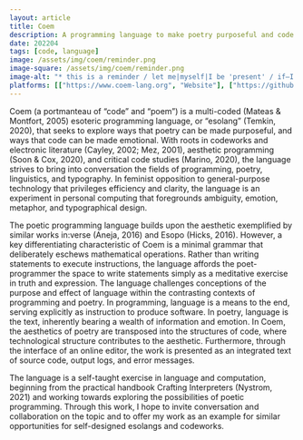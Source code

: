 ```yaml
---
layout: article
title: Coem
description: A programming language to make poetry purposeful and code emotional.
date: 202204
tags: [code, language]
image: /assets/img/coem/reminder.png
image-square: /assets/img/coem/reminder.png
image-alt: "* this is a reminder / let me|myself|I be 'present' / if—I am 'present': / let me breathe——. / to breathe——: / * in and out, and thus I / know—myself—."
platforms: [["https://www.coem-lang.org", "Website"], ["https://github.com/coem-lang", "GitHub"]]
---
```


Coem (a portmanteau of “code” and “poem”) is a multi-coded (Mateas & Montfort, 2005) esoteric programming language, or “esolang” (Temkin, 2020), that seeks to explore ways that poetry can be made purposeful, and ways that code can be made emotional. With roots in codeworks and electronic literature (Cayley, 2002; Mez, 2001), aesthetic programming (Soon & Cox, 2020), and critical code studies (Marino, 2020), the language strives to bring into conversation the fields of programming, poetry, linguistics, and typography. In feminist opposition to general-purpose technology that privileges efficiency and clarity, the language is an experiment in personal computing that foregrounds ambiguity, emotion, metaphor, and typographical design.

The poetic programming language builds upon the aesthetic exemplified by similar works in:verse (Aneja, 2016) and Esopo (Hicks, 2016). However, a key differentiating characteristic of Coem is a minimal grammar that deliberately eschews mathematical operations. Rather than writing statements to execute instructions, the language affords the poet-programmer the space to write statements simply as a meditative exercise in truth and expression. The language challenges conceptions of the purpose and effect of language within the contrasting contexts of programming and poetry. In programming, language is a means to the end, serving explicitly as instruction to produce software. In poetry, language is the text, inherently bearing a wealth of information and emotion. In Coem, the aesthetics of poetry are transposed into the structures of code, where technological structure contributes to the aesthetic. Furthermore, through the interface of an online editor, the work is presented as an integrated text of source code, output logs, and error messages.

The language is a self-taught exercise in language and computation, beginning from the practical handbook Crafting Interpreters (Nystrom, 2021) and working towards exploring the possibilities of poetic programming. Through this work, I hope to invite conversation and collaboration on the topic and to offer my work as an example for similar opportunities for self-designed esolangs and codeworks.